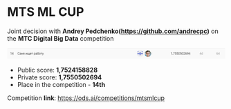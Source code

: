 # MTS ML CUP
Joint decision with **Andrey Pedchenko(https://github.com/andrecpc)** on the **МТС Digital Big Data** competition

![image](score.png)

- Public score: **1,7524158828**
- Private score: **1,7550502694**
- Place in the competition - **14th**

Competition **link**: https://ods.ai/competitions/mtsmlcup
